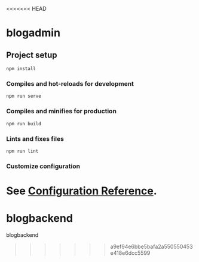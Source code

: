 <<<<<<< HEAD
# blogadmin

## Project setup
```
npm install
```

### Compiles and hot-reloads for development
```
npm run serve
```

### Compiles and minifies for production
```
npm run build
```

### Lints and fixes files
```
npm run lint
```

### Customize configuration
See [Configuration Reference](https://cli.vuejs.org/config/).
=======
# blogbackend
blogbackend
>>>>>>> a9ef94e6bbe5bafa2a550550453e418e6dcc5599
